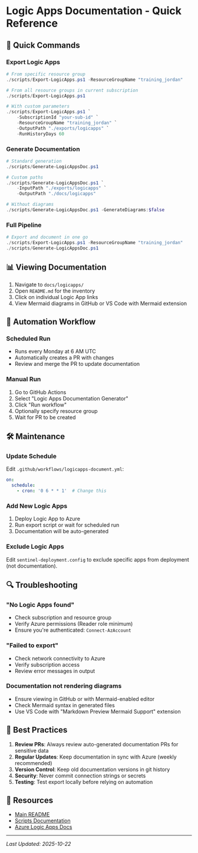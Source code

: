 # Logic Apps Documentation - Quick Reference

## 🎯 Quick Commands

### Export Logic Apps
```powershell
# From specific resource group
./scripts/Export-LogicApps.ps1 -ResourceGroupName "training_jordan"

# From all resource groups in current subscription
./scripts/Export-LogicApps.ps1

# With custom parameters
./scripts/Export-LogicApps.ps1 `
    -SubscriptionId "your-sub-id" `
    -ResourceGroupName "training_jordan" `
    -OutputPath "./exports/logicapps" `
    -RunHistoryDays 60
```

### Generate Documentation
```powershell
# Standard generation
./scripts/Generate-LogicAppsDoc.ps1

# Custom paths
./scripts/Generate-LogicAppsDoc.ps1 `
    -InputPath "./exports/logicapps" `
    -OutputPath "./docs/logicapps"

# Without diagrams
./scripts/Generate-LogicAppsDoc.ps1 -GenerateDiagrams:$false
```

### Full Pipeline
```powershell
# Export and document in one go
./scripts/Export-LogicApps.ps1 -ResourceGroupName "training_jordan"
./scripts/Generate-LogicAppsDoc.ps1
```

## 📊 Viewing Documentation

1. Navigate to `docs/logicapps/`
2. Open `README.md` for the inventory
3. Click on individual Logic App links
4. View Mermaid diagrams in GitHub or VS Code with Mermaid extension

## 🔄 Automation Workflow

### Scheduled Run
- Runs every Monday at 6 AM UTC
- Automatically creates a PR with changes
- Review and merge the PR to update documentation

### Manual Run
1. Go to GitHub Actions
2. Select "Logic Apps Documentation Generator"
3. Click "Run workflow"
4. Optionally specify resource group
5. Wait for PR to be created

## 🛠️ Maintenance

### Update Schedule
Edit `.github/workflows/logicapps-document.yml`:
```yaml
on:
  schedule:
    - cron: '0 6 * * 1'  # Change this
```

### Add New Logic Apps
1. Deploy Logic App to Azure
2. Run export script or wait for scheduled run
3. Documentation will be auto-generated

### Exclude Logic Apps
Edit `sentinel-deployment.config` to exclude specific apps from deployment (not documentation).

## 🔍 Troubleshooting

### "No Logic Apps found"
- Check subscription and resource group
- Verify Azure permissions (Reader role minimum)
- Ensure you're authenticated: `Connect-AzAccount`

### "Failed to export"
- Check network connectivity to Azure
- Verify subscription access
- Review error messages in output

### Documentation not rendering diagrams
- Ensure viewing in GitHub or with Mermaid-enabled editor
- Check Mermaid syntax in generated files
- Use VS Code with "Markdown Preview Mermaid Support" extension

## 📝 Best Practices

1. **Review PRs**: Always review auto-generated documentation PRs for sensitive data
2. **Regular Updates**: Keep documentation in sync with Azure (weekly recommended)
3. **Version Control**: Keep old documentation versions in git history
4. **Security**: Never commit connection strings or secrets
5. **Testing**: Test export locally before relying on automation

## 🔗 Resources

- [Main README](../README.md)
- [Scripts Documentation](../scripts/)
- [Azure Logic Apps Docs](https://docs.microsoft.com/azure/logic-apps/)

---

*Last Updated: 2025-10-22*
